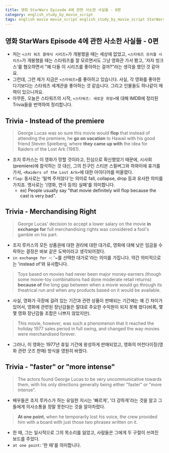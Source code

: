 ```yaml
---
title: 영화 StarWars Episode 4에 관한 사소한 사실들 - 0편
category: english_study_by_movie_script
tags: english movie movie_script english_study_by_movie_script StarWars
---
```


## 영화 StarWars Episode 4에 관한 사소한 사실들 - 0편

- 저는 `<스타 워즈 클래식 시리즈>`가 개봉했을 때는 세상에 없었고, `<스타워즈 프리퀄 시리즈>`가 개봉했을 때는 스타워즈를 잘 모르면서도 그냥 영화관 가서 봤고, '자자 빙크스'를 혐오하면서 "왜 다들 이 시리즈를 좋아하는 걸까?"라는 생각을 했던 것 같아요. 
- 그런데, 그런 제가 지금은 `<스타워즈>`를 좋아하고 있습니다. 사실, 각 영화를 좋아한다기보다는 스타워즈 세계관을 좋아하는 것 같습니다. 그리고 인물들도 하나같이 매력이 있으니까요. 
- 아무튼, 오늘은 스타워즈의 시작, `<스타워즈: 새로운 희망>`에 대해 IMDB에 정리된 Trivia들을 번역하여 정리합니다. 

## Trivia - Instead of the premiere

> George Lucas was so sure this movie would **flop** that instead of attending the premiere, he **go on vacation** to Hawaii with his good friend Steven Spielberg, where **they came up with** the idea for Raiders of the Lost Ark (1981).

- 조지 루카스는 이 영화가 망할 것이라고, 진심으로 확신했었기 때문에, 시사회(premiere)에 참석하는 것 대신, 그의 친구인 스티븐 스필버그와 하와이에 휴가를 가서, `<Raiders of the Lost Ark>`에 대한 아이디어를 떠올렸다. 
- `flop`: 동사로는 '털썩 주저앉다'는 의미로 fall, collapse, drop 등과 유사한 의미를 가지죠. 명사로는 '(영화, 연극 등의) 실패'를 의미합니다.
  - ex) People usually say "that movie definitely will flop because the cast is very bad".

## Trivia - Merchandising Right

> George Lucas' decision to accept a lower salary on the movie **in exchange for** full merchandising rights was considered a fool's gamble on his part. 

- 조지 루카스의 모든 상품권에 대한 권리에 대한 대가로, 영화에 대해 낮은 임금을 수락하는 결정은 바보 같은 도박이라고 생각되어졌다.
- `in exchange for ~`: '~를 선택한 대가로'라는 의미를 가집니다. 약간 의미적으로는 'instead of'와 유사합니다. 

> Toys based on movies had never been major money-earners (though some movie-toy combinations had done moderate retail returns) **because of** the long gap between when a movie would go through its theatrical run and when any products based on it would be available. 

- 사실, 영화가 극장에 걸려 있는 기간과 관련 상품이 판매되는 기간에는 꽤 긴 차이가 있어서, 영화에 관련된 장난감들은 절대로 주요한 수익원이 되지 못해 왔다(비록, 몇몇 영화 장난감들 조합은 나쁘지 않았지만). 

> This movie, however, was such a phenomenon that it reached the holiday 1977 sales period in full swing, and changed the way movies were merchandised forever.

- 그러나, 이 영화는 1977년 휴일 기간에 왕성하게 판매되었고, 영화의 머천다이징(영화 관련 굿즈 판매) 방식을 영원히 바꿨다. 

## Trivia - "faster" or "more intense"

> The actors found George Lucas to be very uncommunicative towards them, with his only directions generally being either "faster" or "more intense". 

- 배우들은 조지 루카스가 하는 유일한 지시는 '빠르게', '더 강하게'라는 것을 알고 그들에게 의사소통을 정말 못한다는 것을 알아차렸다.

> **At one point**, when he temporarily lost his voice, the crew provided him with a board with just those two phrases written on it.

- 한 때, 그는 일시적으로 그의 목소리를 잃었고, 사람들은 그에게 두 구절이 쓰여진 보드를 주었다.
- `at one point`: '한 때'를 의미합니다.
